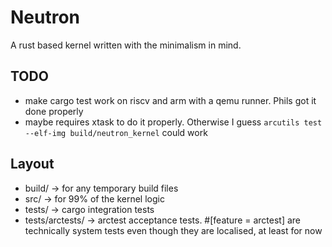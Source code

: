 # Neutron

A rust based kernel written with the minimalism in mind.

## TODO

- make cargo test work on riscv and arm with a qemu runner. Phils got it done properly
- maybe requires xtask to do it properly. Otherwise I guess `arcutils test --elf-img build/neutron_kernel` could work

## Layout

- build/ -> for any temporary build files
- src/ -> for 99% of the kernel logic
- tests/ -> cargo integration tests
- tests/arctests/ -> arctest acceptance tests. #[feature = arctest] are technically system tests even though they are localised, at least for now
